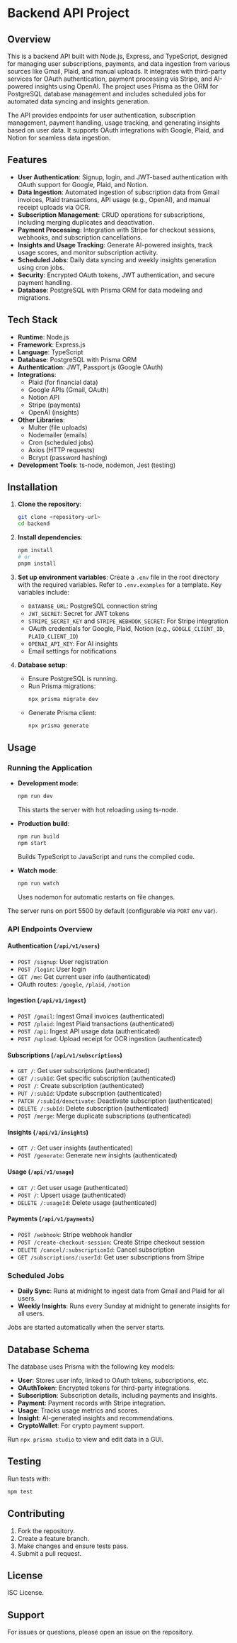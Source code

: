 # Backend API Project

## Overview

This is a backend API built with Node.js, Express, and TypeScript, designed for managing user subscriptions, payments, and data ingestion from various sources like Gmail, Plaid, and manual uploads. It integrates with third-party services for OAuth authentication, payment processing via Stripe, and AI-powered insights using OpenAI. The project uses Prisma as the ORM for PostgreSQL database management and includes scheduled jobs for automated data syncing and insights generation.

The API provides endpoints for user authentication, subscription management, payment handling, usage tracking, and generating insights based on user data. It supports OAuth integrations with Google, Plaid, and Notion for seamless data ingestion.

## Features

- **User Authentication**: Signup, login, and JWT-based authentication with OAuth support for Google, Plaid, and Notion.
- **Data Ingestion**: Automated ingestion of subscription data from Gmail invoices, Plaid transactions, API usage (e.g., OpenAI), and manual receipt uploads via OCR.
- **Subscription Management**: CRUD operations for subscriptions, including merging duplicates and deactivation.
- **Payment Processing**: Integration with Stripe for checkout sessions, webhooks, and subscription cancellations.
- **Insights and Usage Tracking**: Generate AI-powered insights, track usage scores, and monitor subscription activity.
- **Scheduled Jobs**: Daily data syncing and weekly insights generation using cron jobs.
- **Security**: Encrypted OAuth tokens, JWT authentication, and secure payment handling.
- **Database**: PostgreSQL with Prisma ORM for data modeling and migrations.

## Tech Stack

- **Runtime**: Node.js
- **Framework**: Express.js
- **Language**: TypeScript
- **Database**: PostgreSQL with Prisma ORM
- **Authentication**: JWT, Passport.js (Google OAuth)
- **Integrations**:
  - Plaid (for financial data)
  - Google APIs (Gmail, OAuth)
  - Notion API
  - Stripe (payments)
  - OpenAI (insights)
- **Other Libraries**:
  - Multer (file uploads)
  - Nodemailer (emails)
  - Cron (scheduled jobs)
  - Axios (HTTP requests)
  - Bcrypt (password hashing)
- **Development Tools**: ts-node, nodemon, Jest (testing)

## Installation

1. **Clone the repository**:

   ```bash
   git clone <repository-url>
   cd backend
   ```

2. **Install dependencies**:

   ```bash
   npm install
   # or
   pnpm install
   ```

3. **Set up environment variables**:
   Create a `.env` file in the root directory with the required variables. Refer to `.env.examples` for a template. Key variables include:

   - `DATABASE_URL`: PostgreSQL connection string
   - `JWT_SECRET`: Secret for JWT tokens
   - `STRIPE_SECRET_KEY` and `STRIPE_WEBHOOK_SECRET`: For Stripe integration
   - OAuth credentials for Google, Plaid, Notion (e.g., `GOOGLE_CLIENT_ID`, `PLAID_CLIENT_ID`)
   - `OPENAI_API_KEY`: For AI insights
   - Email settings for notifications

4. **Database setup**:
   - Ensure PostgreSQL is running.
   - Run Prisma migrations:
     ```bash
     npx prisma migrate dev
     ```
   - Generate Prisma client:
     ```bash
     npx prisma generate
     ```

## Usage

### Running the Application

- **Development mode**:

  ```bash
  npm run dev
  ```

  This starts the server with hot reloading using ts-node.

- **Production build**:

  ```bash
  npm run build
  npm start
  ```

  Builds TypeScript to JavaScript and runs the compiled code.

- **Watch mode**:
  ```bash
  npm run watch
  ```
  Uses nodemon for automatic restarts on file changes.

The server runs on port 5500 by default (configurable via `PORT` env var).

### API Endpoints Overview

#### Authentication (`/api/v1/users`)

- `POST /signup`: User registration
- `POST /login`: User login
- `GET /me`: Get current user info (authenticated)
- OAuth routes: `/google`, `/plaid`, `/notion`

#### Ingestion (`/api/v1/ingest`)

- `POST /gmail`: Ingest Gmail invoices (authenticated)
- `POST /plaid`: Ingest Plaid transactions (authenticated)
- `POST /api`: Ingest API usage data (authenticated)
- `POST /upload`: Upload receipt for OCR ingestion (authenticated)

#### Subscriptions (`/api/v1/subscriptions`)

- `GET /`: Get user subscriptions (authenticated)
- `GET /:subId`: Get specific subscription (authenticated)
- `POST /`: Create subscription (authenticated)
- `PUT /:subId`: Update subscription (authenticated)
- `PATCH /:subId/deactivate`: Deactivate subscription (authenticated)
- `DELETE /:subId`: Delete subscription (authenticated)
- `POST /merge`: Merge duplicate subscriptions (authenticated)

#### Insights (`/api/v1/insights`)

- `GET /`: Get user insights (authenticated)
- `POST /generate`: Generate new insights (authenticated)

#### Usage (`/api/v1/usage`)

- `GET /`: Get user usage (authenticated)
- `POST /`: Upsert usage (authenticated)
- `DELETE /:usageId`: Delete usage (authenticated)

#### Payments (`/api/v1/payments`)

- `POST /webhook`: Stripe webhook handler
- `POST /create-checkout-session`: Create Stripe checkout session
- `DELETE /cancel/:subscriptionId`: Cancel subscription
- `GET /subscriptions/:userId`: Get user subscriptions from Stripe

### Scheduled Jobs

- **Daily Sync**: Runs at midnight to ingest data from Gmail and Plaid for all users.
- **Weekly Insights**: Runs every Sunday at midnight to generate insights for all users.

Jobs are started automatically when the server starts.

## Database Schema

The database uses Prisma with the following key models:

- **User**: Stores user info, linked to OAuth tokens, subscriptions, etc.
- **OAuthToken**: Encrypted tokens for third-party integrations.
- **Subscription**: Subscription details, including payments and insights.
- **Payment**: Payment records with Stripe integration.
- **Usage**: Tracks usage metrics and scores.
- **Insight**: AI-generated insights and recommendations.
- **CryptoWallet**: For crypto payment support.

Run `npx prisma studio` to view and edit data in a GUI.

## Testing

Run tests with:

```bash
npm test
```

## Contributing

1. Fork the repository.
2. Create a feature branch.
3. Make changes and ensure tests pass.
4. Submit a pull request.

## License

ISC License.

## Support

For issues or questions, please open an issue on the repository.
